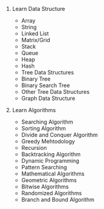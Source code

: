
1. Learn Data Structure
   * Array
   * String
   * Linked List
   * Matrix/Grid
   * Stack
   * Queue
   * Heap
   * Hash
   * Tree Data Structures
   * Binary Tree
   * Binary Search Tree
   * Other Tree Data Structures
   * Graph Data Structure

2. Learn Algorithms
   * Searching Algorithm
   * Sorting Algorithm
   * Divide and Conquer Algorithm
   * Greedy Mehtodology
   * Recursion
   * Backtracking Algorithm
   * Dynamic Programming
   * Pattern Searching
   * Mathematical Algorithms
   * Geometric Algorithms
   * Bitwise Algorithms
   * Randomized Algorithms
   * Branch and Bound Algorithm
